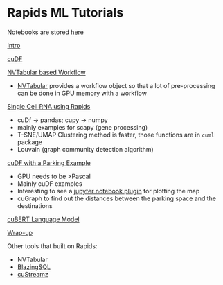 # Rapids ML Tutorials

Notebooks are stored [here](https://github.com/rapidsai-community/notebooks-contrib)

[Intro](https://www.youtube.com/watch?v=aHANSzktB2A&feature=youtu.be)

[cuDF](https://youtu.be/x1GWV9hUG8A)

[NVTabular based Workflow](https://youtu.be/cFni0jzflA0)

* [NVTabular](https://github.com/nvidia/NVTabular) provides a workflow object so that a lot of pre-processing can be done in GPU memory with a workflow

[Single Cell RNA using Rapids](https://youtu.be/kakqW1ac-Gw)

* cuDf -> pandas; cupy -> numpy
* mainly examples for scapy (gene processing)
* T-SNE/UMAP Clustering method is faster, those functions are in `cuml` package
* Louvain (graph community detection algorithm)

[cuDF with a Parking Example](https://youtu.be/dRE-8q9K1RY) 

* GPU needs to be >Pascal 
* Mainly cuDF examples
* Interesting to see a [jupyter notebook plugin](https://github.com/pbugnion/gmaps) for plotting the map
* cuGraph to find out the distances between the parking space and the destinations

[cuBERT Language Model](https://youtu.be/8c7ApdE5mt4)

[Wrap-up](https://youtu.be/dhHHCLNtVQc)

Other tools that built on Rapids:

* NVTabular
* [BlazingSQL](https://www.blazingsql.com/)
* [cuStreamz](https://streamz.readthedocs.io/en/latest/index.html)

